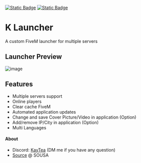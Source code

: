 
[![Static Badge](https://img.shields.io/badge/v2.3.5-download?label=download)](https://github.com/VlixK/K-Launcher/releases/download/2.3.5/Home-Setup-2.3.5.exe)
[![Static Badge](https://img.shields.io/badge/♥-label?label=preview)](https://github.com/VlixK/K-Launcher/tree/main/preview)


# K Launcher 

 A custom FiveM launcher for multiple servers

## Launcher Preview
![image](https://github.com/VlixK/K-Launcher/assets/81835599/674c0d30-9830-4ce1-b4fa-d0a94dc3d03c)
## Features
  * Multiple servers support
  * Online players
  * Clear cache FiveM
  * Automated application updates
  * Change and save Cover Picture/Video in application (Option)
  * Add/remove IP/City in application (Option)
  * Multi Languages

#### About
  - Discord: [KayTea](https://discordapp.com/users/312463940628119552) (DM me if you have any question)
  - [Source](https://github.com/vsousa14/FiveM-Server-Launcher) @ SOUSA
  
